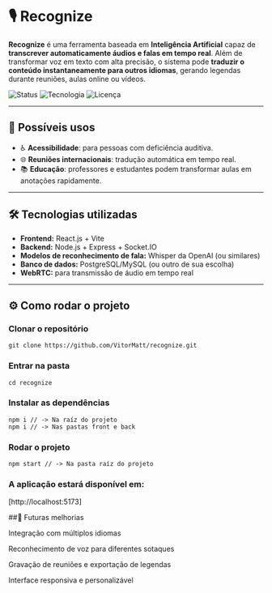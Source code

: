 # 🎙️ Recognize

**Recognize** é uma ferramenta baseada em **Inteligência Artificial** capaz de **transcrever automaticamente áudios e falas em tempo real**. Além de transformar voz em texto com alta precisão, o sistema pode **traduzir o conteúdo instantaneamente para outros idiomas**, gerando legendas durante reuniões, aulas online ou vídeos.

![Status](https://img.shields.io/badge/status-em%20desenvolvimento-yellow) 
![Tecnologia](https://img.shields.io/badge/tecnologia-React%20%7C%20Node.js%20%7C%20WebRTC-blue)
![Licença](https://img.shields.io/badge/licença-MIT-green)

---

## 🚀 Possíveis usos
- ♿ **Acessibilidade**: para pessoas com deficiência auditiva.  
- 🌐 **Reuniões internacionais**: tradução automática em tempo real.  
- 📚 **Educação**: professores e estudantes podem transformar aulas em anotações rapidamente.  

---

## 🛠️ Tecnologias utilizadas
- **Frontend:** React.js + Vite  
- **Backend:** Node.js + Express + Socket.IO  
- **Modelos de reconhecimento de fala:** Whisper da OpenAI (ou similares)  
- **Banco de dados:** PostgreSQL/MySQL (ou outro de sua escolha)  
- **WebRTC:** para transmissão de áudio em tempo real  

---

## ⚙️ Como rodar o projeto

### Clonar o repositório

```git clone https://github.com/VitorMatt/recognize.git```

### Entrar na pasta

```
cd recognize
```

### Instalar as dependências

```
npm i // -> Na raíz do projeto
npm i // -> Nas pastas front e back
```

### Rodar o projeto

```
npm start // -> Na pasta raíz do projeto
```

### A aplicação estará disponível em:

[http://localhost:5173]

##🔮 Futuras melhorias

Integração com múltiplos idiomas

Reconhecimento de voz para diferentes sotaques

Gravação de reuniões e exportação de legendas

Interface responsiva e personalizável
